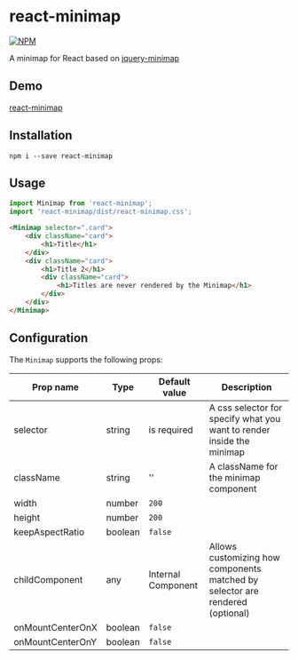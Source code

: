 # react-minimap

[![NPM](https://img.shields.io/npm/v/react-minimap.svg?style=flat-square)](https://www.npmjs.com/package/react-minimap)

A minimap for React based on [jquery-minimap](https://github.com/john-bai/jquery-minimap)

## Demo

[react-minimap](https://jeremy-carbonne.github.io/react-minimap/)

## Installation

`npm i --save react-minimap`

## Usage
```js
import Minimap from 'react-minimap';
import 'react-minimap/dist/react-minimap.css';
```

```html
<Minimap selector=".card">
	<div className="card">
		<h1>Title</h1>
	</div>
	<div className="card">
		<h1>Title 2</h1>
		<div className="card">
			<h1>Titles are never rendered by the Minimap</h1>
		</div>
	</div>
</Minimap>
```

## Configuration

The `Minimap` supports the following props:

| Prop name        | Type                            | Default value              | Description                                                                              |
|------------------|---------------------------------|----------------------------|------------------------------------------------------------------------------------------|
| selector         | string                          | is required                | A css selector for specify what you want to render inside the minimap                    |
| className        | string                          | ''                         | A className for the minimap component                                                    |
| width            | number                          | `200`                      |                                                                                          |
| height           | number                          | `200`                      |                                                                                          |
| keepAspectRatio  | boolean                         | `false`                    |                                                                                          |
| childComponent   | any                             | Internal Component         | Allows customizing how components matched by selector are rendered (optional)            |
| onMountCenterOnX | boolean                         | `false`                    |                                                                                          |
| onMountCenterOnY | boolean                         | `false`                    |                                                                                          |

